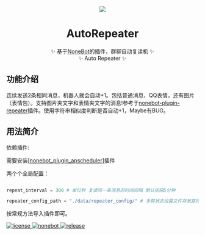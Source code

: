 
<p align="center">
  <a><img src="http://tva1.sinaimg.cn/large/006APoFYly1fzdi7y0v9wg306o06ot8t.gif"></a>
</p>
<div align="center">

  # AutoRepeater
  ✨ 基于[NoneBot](https://github.com/nonebot/nonebot2)的插件，群聊自动复读机 ✨
  </br>
  ✨ Auto Repeater ✨
</div>

## 功能介绍

连续发送2条相同消息，机器人就会自动+1。包括普通消息，QQ表情，还有图片（表情包）。支持图片夹文字和表情夹文字的消息!参考于[nonebot-plugin-repeater](https://github.com/ninthseason/nonebot-plugin-repeater)插件。使用字符串相似度判断是否自动+1，Maybe有BUG。

## 用法简介
依赖插件:

需要安装\[[nonebot_plugin_apscheduler](https://github.com/nonebot/plugin-apscheduler)\]插件

两个个全局配置：

```python

repeat_interval = 300 # 单位秒 复读同一条消息的时间间隔 默认间隔5分钟

repeater_config_path = "./data/repeater_config/" # 多群状态设置文件存放路径

```

按常规方法导入插件即可。

<a href="https://github.com/Utmost-Happiness-Planet/uhpstatus/blob/main/LICENSE">
    <img src="https://img.shields.io/badge/license-GPL%20v3.0-orange" alt="license">
  </a>
  
  <a href="https://github.com/nonebot/nonebot2">
    <img src="https://img.shields.io/badge/nonebot-v2-red" alt="nonebot">
  </a> 
  
  <a href="">
    <img src="https://img.shields.io/badge/release-v1.0-blueviolet" alt="release">
</a>

